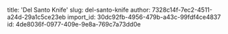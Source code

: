 title: 'Del Santo Knife'
slug: del-santo-knife
author: 7328c14f-7ec2-4511-a24d-29a1c5ce23eb
import_id: 30dc92fb-4956-479b-a43c-99fdf4ce4837
id: 4de8036f-0977-409e-9e8a-769c7a73dd0e
